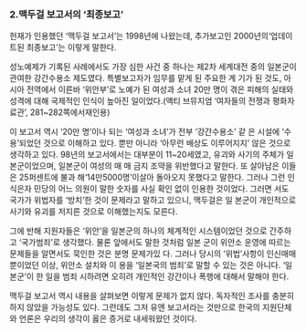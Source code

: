 ### 2.맥두걸 보고서의 ‘최종보고’

헌재가 인용했던 ‘맥두걸 보고서’는 1998년에 나왔는데, 추가보고인 2000년의‘업데이트된 최종보고’는 이렇게 말한다.

성노예제가 기록된 사례에서도 가장 심한 사건 중 하나는 제2차 세계대전 중의 일본군이 관여한 강간수용소 제도였다. 특별보고자가 임무를 맡게 된 주요한 계 기가 된 것도, 아시아 전역에서 이른바 ‘위안부’로 노예가 된 여성과 소녀 20만 명이 겪은 피해의 실태와 성격에 대해 국제적인 인식이 높아진 일이었다.(액티
브뮤지엄 ‘여자들의 전쟁과 평화자료관’, 281~282쪽에서재인용)

이 보고서 역시 ‘20만 명’이나 되는 ‘여성과 소녀’가 전부 ‘강간수용소’ 같 은 시설에 ‘수용’되었던 것으로 이해하고 있다. 뿐만 아니라 ‘아무런 배상도 이루어지지’ 않은 것으로 생각하고 있다. 98년의 보고서에서는 대부분이 11~20세였고, 유괴와 사기의 주체가 일본군이었으며, 일본군이 여성의 매 매 금지 조약을 위반했다고 말한다. 또 살아남은 이들은 25퍼센트에 불과 해‘14만5000명’이살아 돌아오지 못했다고 말한다. 그러나 그런 인식은자 민당의 어느 의원이 말한 숫자를 사실 확인 없이 인용한 것이었다. 그러면 서도 국가가 위법자를 ‘방치’한 것이 문제라고 말하고 있으니, 맥두걸은 일 본군이 개인적으로 사기와 유괴를 저지른 것으로 이해했는지도 모른다.

그에 반해 지원자들은 ‘위안’을 일본군의 하나의 체계적인 시스템이었던 것으로 간주하고 ‘국가범죄’로 생각했다. 물론 앞에서도 말한 것처럼 일본 군이 위안소 운영에 따르는 문제들을 알면서도 묵인한 것은 분명 문제가있 다. 그러나 당시의 ‘위법’사항이 인신매매뿐이었던 이상, 위안소 설치와 이 용을 ‘일본국의 범죄’로 말할 수 있는 것은 아니다. ‘일본군’이 한 일을 범죄 시하려면 오히려 개인적인 강간이나 폭행에 대해서 말해야 한다.

맥두걸 보고서 역시 내용을 살펴보면 이렇게 문제가 없지 않다. 독자적인 조사를 충분히 하지 않았을 가능성도 있다. 그런데도 그저 유엔 보고서라는 것만으로 한국의 지원단체와 언론은 우리의 생각이 옳은 증거로 내세워왔던 것이다.